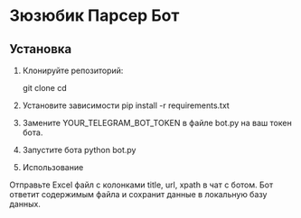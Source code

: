 # Зюзюбик Парсер Бот

## Установка

1. Клонируйте репозиторий:
  
   git clone <your-repo-url>
   cd <your-repo-directory>
   
2. Установите зависимости
pip install -r requirements.txt

3. Замените YOUR_TELEGRAM_BOT_TOKEN в файле bot.py на ваш токен бота.
4. Запустите бота
python bot.py
5. Использование

Отправьте Excel файл с колонками title, url, xpath в чат с ботом.
Бот ответит содержимым файла и сохранит данные в локальную базу данных.